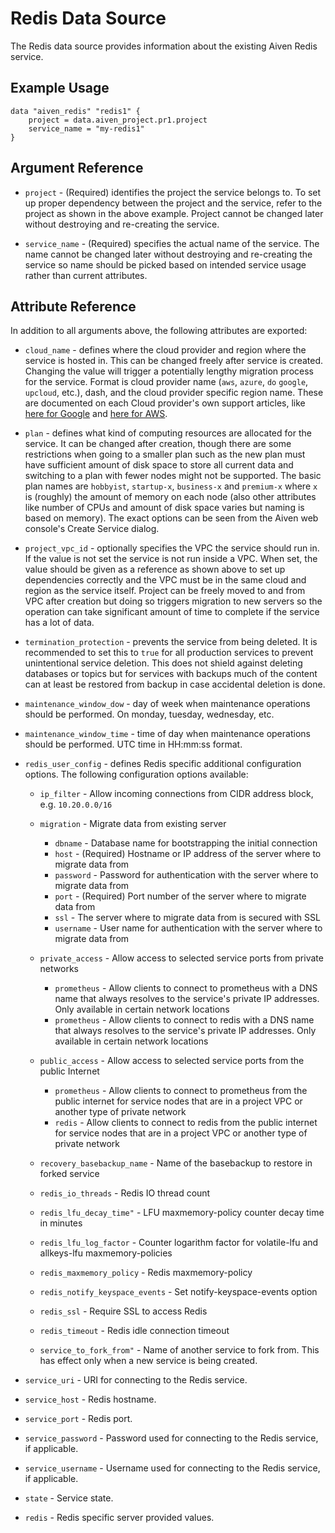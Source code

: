 # Redis Data Source

The Redis data source provides information about the existing Aiven Redis service.

## Example Usage

```hcl
data "aiven_redis" "redis1" {
    project = data.aiven_project.pr1.project
    service_name = "my-redis1"
}
```

## Argument Reference

* `project` - (Required) identifies the project the service belongs to. To set up proper dependency
between the project and the service, refer to the project as shown in the above example.
Project cannot be changed later without destroying and re-creating the service.

* `service_name` - (Required) specifies the actual name of the service. The name cannot be changed
later without destroying and re-creating the service so name should be picked based on
intended service usage rather than current attributes.

## Attribute Reference

In addition to all arguments above, the following attributes are exported:

* `cloud_name` - defines where the cloud provider and region where the service is hosted
in. This can be changed freely after service is created. Changing the value will trigger
a potentially lengthy migration process for the service. Format is cloud provider name
(`aws`, `azure`, `do` `google`, `upcloud`, etc.), dash, and the cloud provider
specific region name. These are documented on each Cloud provider's own support articles,
like [here for Google](https://cloud.google.com/compute/docs/regions-zones/) and
[here for AWS](https://docs.aws.amazon.com/AmazonRDS/latest/UserGuide/Concepts.RegionsAndAvailabilityZones.html).

* `plan` - defines what kind of computing resources are allocated for the service. It can
be changed after creation, though there are some restrictions when going to a smaller
plan such as the new plan must have sufficient amount of disk space to store all current
data and switching to a plan with fewer nodes might not be supported. The basic plan
names are `hobbyist`, `startup-x`, `business-x` and `premium-x` where `x` is
(roughly) the amount of memory on each node (also other attributes like number of CPUs
and amount of disk space varies but naming is based on memory). The exact options can be
seen from the Aiven web console's Create Service dialog.

* `project_vpc_id` - optionally specifies the VPC the service should run in. If the value
is not set the service is not run inside a VPC. When set, the value should be given as a
reference as shown above to set up dependencies correctly and the VPC must be in the same
cloud and region as the service itself. Project can be freely moved to and from VPC after
creation but doing so triggers migration to new servers so the operation can take
significant amount of time to complete if the service has a lot of data.

* `termination_protection` - prevents the service from being deleted. It is recommended to
set this to `true` for all production services to prevent unintentional service
deletion. This does not shield against deleting databases or topics but for services
with backups much of the content can at least be restored from backup in case accidental
deletion is done.

* `maintenance_window_dow` - day of week when maintenance operations should be performed. 
On monday, tuesday, wednesday, etc.

* `maintenance_window_time` - time of day when maintenance operations should be performed. 
UTC time in HH:mm:ss format.

* `redis_user_config` - defines Redis specific additional configuration options. The following 
configuration options available:
    * `ip_filter` - Allow incoming connections from CIDR address block, e.g. `10.20.0.0/16`
    
    * `migration` - Migrate data from existing server
        * `dbname` - Database name for bootstrapping the initial connection
        * `host` - (Required) Hostname or IP address of the server where to migrate data from
        * `password` - Password for authentication with the server where to migrate data from
        * `port` - (Required) Port number of the server where to migrate data from
        * `ssl` - The server where to migrate data from is secured with SSL
        * `username` - User name for authentication with the server where to migrate data from
    
    * `private_access` - Allow access to selected service ports from private networks
        * `prometheus` - Allow clients to connect to prometheus with a DNS name that always 
        resolves to the service's private IP addresses. Only available in certain network locations
        * `prometheus` - Allow clients to connect to redis with a DNS name that always 
        resolves to the service's private IP addresses. Only available in certain network locations
        
    * `public_access` - Allow access to selected service ports from the public Internet
        * `prometheus` - Allow clients to connect to prometheus from the public internet 
        for service nodes that are in a project VPC or another type of private network
        * `redis` - Allow clients to connect to redis from the public internet for service 
        nodes that are in a project VPC or another type of private network
        
    * `recovery_basebackup_name` - Name of the basebackup to restore in forked service
    * `redis_io_threads` - Redis IO thread count
    * `redis_lfu_decay_time"` - LFU maxmemory-policy counter decay time in minutes
    * `redis_lfu_log_factor` - Counter logarithm factor for volatile-lfu and allkeys-lfu 
    maxmemory-policies
    * `redis_maxmemory_policy` - Redis maxmemory-policy
    * `redis_notify_keyspace_events` - Set notify-keyspace-events option
    * `redis_ssl` - Require SSL to access Redis
    * `redis_timeout` - Redis idle connection timeout
    * `service_to_fork_from"` - Name of another service to fork from. This has effect only 
    when a new service is being created. 

* `service_uri` - URI for connecting to the Redis service.

* `service_host` - Redis hostname.

* `service_port` - Redis port.

* `service_password` - Password used for connecting to the Redis service, if applicable.

* `service_username` - Username used for connecting to the Redis service, if applicable.

* `state` - Service state.

* `redis` - Redis specific server provided values.